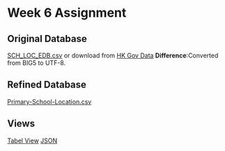 # Week 6 Assignment
## Original Database
[SCH_LOC_EDB.csv](./SCH_LOC_EDB.csv)
or download from [HK Gov Data](http://www.edb.gov.hk/attachment/en/student-parents/sch-info/sch-search/sch-location-info/SCH_LOC_EDB.csv)
__Difference__:Converted from BIG5 to UTF-8.
## Refined Database
[Primary-School-Location.csv](./Primary-School-Location.csv)
## Views
[Tabel View](http://dev-comm5961-hu.pantheonsite.io/primary-school-view)
[JSON](http://dev-comm5961-hu.pantheonsite.io/primary_school_view_json)